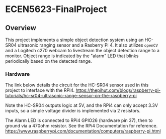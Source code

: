 # ECEN5623-FinalProject

## Overview
This project implements a simple object detection system using an HC-SR04 ultrasonic ranging sensor and a Rasberry Pi 4.
It also utilizes `openCV` and a Logitech c270 webcam to livestream the object detection range to a monitor.
Object range is indicated by the "alarm" LED that blinks periodically based on the detected range.

### Hardware
The link below details the circuit for the HC-SR04 sensor used in this project to interface with the RPi4.
https://thepihut.com/blogs/raspberry-pi-tutorials/hc-sr04-ultrasonic-range-sensor-on-the-raspberry-pi

Note the HC-SR04 outputs logic at 5V, and the RPi4 can only accept 3.3V inputs, so a simple voltage divider is implemented via 2 resistors.

The Alarm LED is connected to RPi4 GPIO26 (hardware pin 37), then to ground via a 470ohm resistor. See the RPi4 Documentation for reference.
https://www.raspberrypi.com/documentation/computers/raspberry-pi.html
